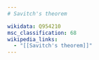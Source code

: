 ```yaml
---
# Savitch's theorem

wikidata: Q954210
msc_classification: 68
wikipedia_links:
  - "[[Savitch's theorem]]"
---
```

